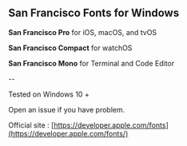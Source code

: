 ## San Francisco Fonts for Windows

__San Francisco Pro__ for iOS, macOS, and tvOS

__San Francisco Compact__ for watchOS 

__San Francisco Mono__ for Terminal and Code Editor 

--

Tested on Windows 10 + 
 
Open an issue if you have problem. 

Official site : [https://developer.apple.com/fonts](https://developer.apple.com/fonts/)
